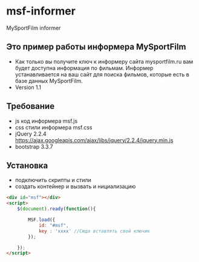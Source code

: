 # msf-informer
MySportFilm informer

## Это пример работы информера MySportFilm

* Как только вы получите ключ к информеру сайта mysportfilm.ru вам будет доступна информация по фильмам. 
Информер устанавливается на ваш сайт для поиска фильмов, которые есть в базе данных MySportFilm.
* Version 1.1

## Требование

* js код информера msf.js 
* css стили информера msf.css
* jQuery 2.2.4 https://ajax.googleapis.com/ajax/libs/jquery/2.2.4/jquery.min.js
* bootstrap 3.3.7 

## Установка

* подключить скрипты и стили
* создать контейнер и вызвать и нициализацию

```html
<div id="msf"></div>
<script>
    $(document).ready(function(){

        MSF.load({
            id: "#msf",
            key : 'xxxx' //Сюда вставлять свой ключик
        });

    });
</script>
```